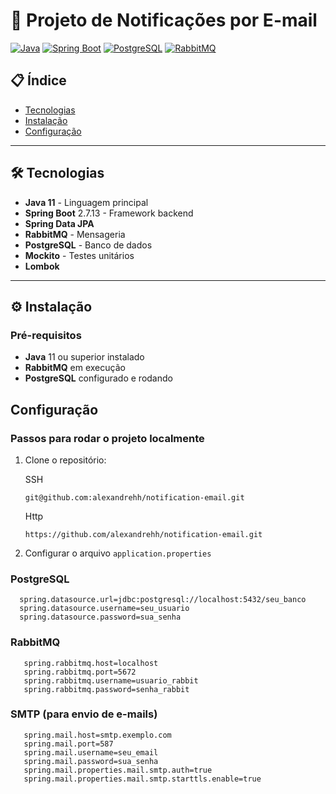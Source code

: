 # 📧 Projeto de Notificações por E-mail

[![Java](https://img.shields.io/badge/Java-11+-orange?logo=openjdk)](https://openjdk.org/)
[![Spring Boot](https://img.shields.io/badge/Spring_Boot-2.7.13-green?logo=spring)](https://spring.io/projects/spring-boot)
[![PostgreSQL](https://img.shields.io/badge/PostgreSQL-14-blue?logo=postgresql)](https://www.postgresql.org/)
[![RabbitMQ](https://img.shields.io/badge/RabbitMQ-3.8+-yellow?logo=rabbitmq)](https://www.rabbitmq.com/)

## 📋 Índice

- [Tecnologias](#tecnologias)
- [Instalação](#instalação)
- [Configuração](#configuração)

---

## 🛠 Tecnologias

- **Java 11** - Linguagem principal
- **Spring Boot** 2.7.13 - Framework backend
- **Spring Data JPA**
- **RabbitMQ** - Mensageria
- **PostgreSQL** - Banco de dados
- **Mockito** - Testes unitários
- **Lombok**

---

## ⚙️ Instalação

### Pré-requisitos

- **Java** 11 ou superior instalado
- **RabbitMQ** em execução
- **PostgreSQL** configurado e rodando

## Configuração

### Passos para rodar o projeto localmente

1. Clone o repositório:

   SSH
    ```
    git@github.com:alexandrehh/notification-email.git
    ```
   Http
    ```
    https://github.com/alexandrehh/notification-email.git
    ```

2. Configurar o arquivo `application.properties`

### PostgreSQL

   ```
     spring.datasource.url=jdbc:postgresql://localhost:5432/seu_banco
     spring.datasource.username=seu_usuario
     spring.datasource.password=sua_senha
   ```

### RabbitMQ

   ```
      spring.rabbitmq.host=localhost
      spring.rabbitmq.port=5672
      spring.rabbitmq.username=usuario_rabbit
      spring.rabbitmq.password=senha_rabbit
   ```

### SMTP (para envio de e-mails)

   ```
      spring.mail.host=smtp.exemplo.com
      spring.mail.port=587
      spring.mail.username=seu_email
      spring.mail.password=sua_senha
      spring.mail.properties.mail.smtp.auth=true
      spring.mail.properties.mail.smtp.starttls.enable=true
   ```
